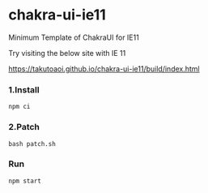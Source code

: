 # chakra-ui-ie11

Minimum Template of ChakraUI for IE11

Try visiting the below site with IE 11

https://takutoaoi.github.io/chakra-ui-ie11/build/index.html

### 1.Install

`npm ci`

### 2.Patch

`bash patch.sh`

### Run

`npm start`
